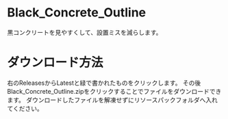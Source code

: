 # Black_Concrete_Outline
黒コンクリートを見やすくして、設置ミスを減らします。

# ダウンロード方法

右のReleasesからLatestと緑で書かれたものをクリックします。
その後Black_Concrete_Outline.zipをクリックすることでファイルをダウンロードできます。
ダウンロードしたファイルを解凍せずにリソースパックフォルダへ入れてください。
